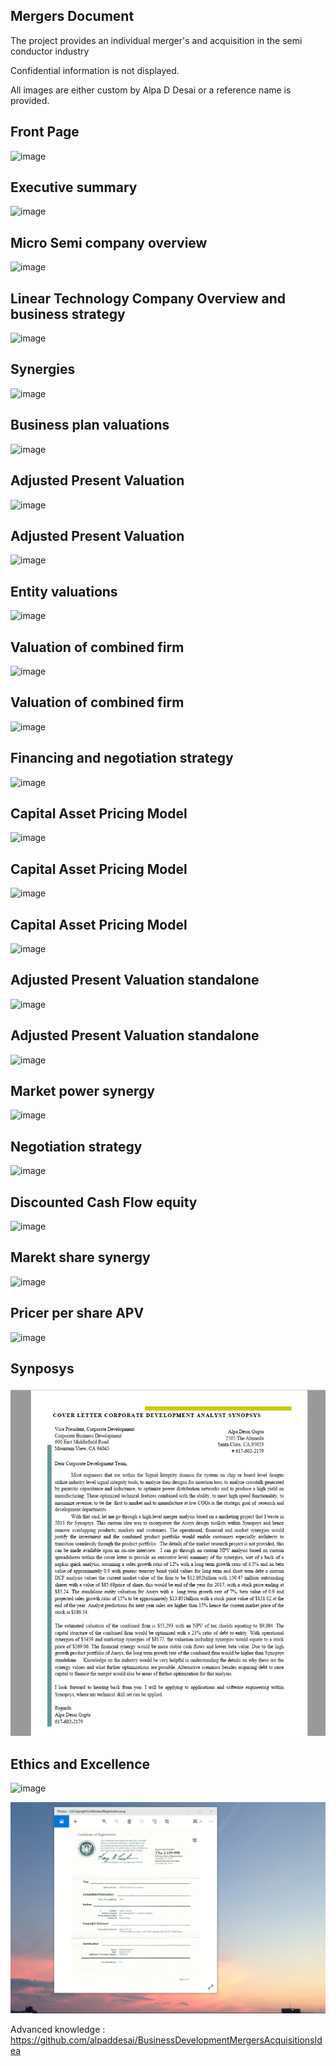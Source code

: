 ## Mergers Document

The project provides an individual merger's and acquisition in the semi conductor industry

Confidential information is not displayed.

All images are either custom by Alpa D Desai or a reference name is provided.

## Front Page
![image](image.png)

## Executive summary
![image](image1.png)

## Micro Semi company overview
![image](image2.png)

## Linear Technology Company Overview and business strategy
![image](image3.png)

## Synergies
![image](image4.png)

## Business plan valuations
![image](image5.png)

## Adjusted Present Valuation 
![image](image6.png)

## Adjusted Present Valuation 
![image](image7.png)

## Entity valuations
![image](image8.png)

## Valuation of combined firm
![image](image9.png)

## Valuation of combined firm
![image](image10.png)

## Financing and negotiation strategy
![image](image11.png)

## Capital Asset Pricing Model 
![image](image12.png)

## Capital Asset Pricing Model 
![image](image13.png)

## Capital Asset Pricing Model 
![image](image14.png)

## Adjusted Present Valuation  standalone
![image](image15.png)

## Adjusted Present Valuation  standalone
![image](image16.png)

## Market power synergy
![image](image17.png)

## Negotiation strategy
![image](image18.png)

## Discounted Cash Flow equity
![image](image19.png)

## Marekt share synergy
![image](image20.png)

## Pricer per share APV
![image](image21.png)

## Synposys
![image](corporatedevelopmentanalysis.jpg)

## Ethics and Excellence
![image](EthicsandExcellence.png)

![image](USCopyrightCertificate.png)

Advanced knowledge : https://github.com/alpaddesai/BusinessDevelopmentMergersAcquisitionsIdea
